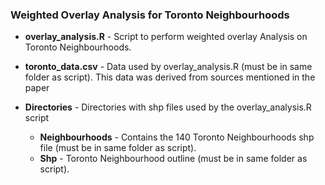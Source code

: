 ### Weighted Overlay Analysis for Toronto Neighbourhoods

- **overlay_analysis.R** - Script to perform weighted overlay Analysis on Toronto Neighbourhoods.
- **toronto_data.csv** - Data used by overlay_analysis.R (must be in same folder as script). This data was derived from sources mentioned in the paper


- **Directories** - Directories with shp files used by the overlay_analysis.R script
  - **Neighbourhoods** - Contains the 140 Toronto Neighbourhoods shp file (must be in same folder as script).
  - **Shp** - Toronto Neighbourhood outline (must be in same folder as script).
